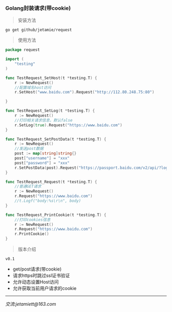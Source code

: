 ### Golang封装请求(带cookie)

>安装方法

```shell
go get github/jetamie/request
```

>使用方法

```go
package request

import (
	"testing"
)

func TestRequest_SetHost(t *testing.T) {
	r := NewRequest()
	//配置域名host访问
	r.SetHost("www.baidu.com").Request("http://112.80.248.75:80")

}

func TestRequest_SetLog(t *testing.T) {
	r := NewRequest()
	//打印相关请求信息，默认false
	r.SetLog(true).Request("https://www.baidu.com")
}

func TestRequest_SetPostData(t *testing.T) {
	r := NewRequest()
	//发送post数据
	post := map[string]string{}
	post["username"] = "xxx"
	post["password"] = "xxx"
	r.SetPostData(post).Request("https://passport.baidu.com/v2/api/?login")
}

func TestRequest_Request(t *testing.T) {
	//普通GET请求
	r := NewRequest()
	r.Request("https://www.baidu.com")
	//t.Logf("body:%s\r\n", body)
}

func TestRequest_PrintCookie(t *testing.T) {
	//打印cookies信息
	r := NewRequest()
	r.Request("https://www.baidu.com")
	r.PrintCookie()
}
```

>版本介绍

`v0.1`

- get/post请求(带cookie)
- 请求https时跳过ssl证书验证
- 允许动态设置Host访问
- 允许获取当前用户请求的cookie

---

_交流:jetamiett@163.com_
